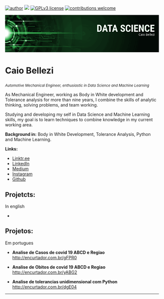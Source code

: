 [![author](https://img.shields.io/badge/author-carlosfab-red.svg)](https://www.linkedin.com/in/carlosfab) [![](https://img.shields.io/badge/python-3.7+-blue.svg)](https://www.python.org/downloads/release/python-365/) [![GPLv3 license](https://img.shields.io/badge/License-GPLv3-blue.svg)](http://perso.crans.org/besson/LICENSE.html) [![contributions welcome](https://img.shields.io/badge/contributions-welcome-brightgreen.svg?style=flat)](https://github.com/carlosfab/data_science/issues)


<p align="center">
  <img src="banner.png" >
</p>

# Caio Bellezi
<sub>*Automotive Mechanical Engineer, enthusiastic in Data Science and Machine Learning*</sub>

As Mechanical Engineer, working as Body in White development and Tolerance analysis for more than nine years, I combine the skills of analytic thinking, solving problems, and team working.

Studying and developing my self in Data Science and Machine Learning skills, my goal is to learn techniques to combine knowledge in my current working area.



**Background in:** Body in White Development, Tolerance Analysis, Python and Machine Learning.

**Links:**
* [Linktr.ee](http://linktr.ee/bellezi)
* [LinkedIn](https://www.linkedin.com/in/caio.bellezi)
* [Medium](https://medium.com/@caio.bellezi)
* [Instagram](https://www.instagram.com/caio.bellezi)
* [Github](https://github.com/caiobellezi)

## Projetcts:
In english

* 



## Projetos:
Em portugues

* **Analise de Casos de covid 19 ABCD e Regiao** http://encurtador.com.br/gFPR0

* **Analise de Obitos de covid 19 ABCD e Regiao** http://encurtador.com.br/yABG2

* **Analise de tolerancias unidimensional com Python** http://encurtador.com.br/dgE04

---




